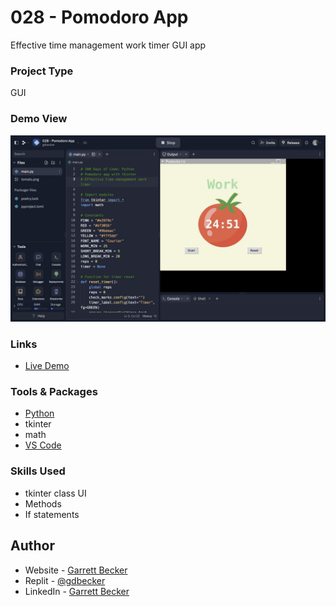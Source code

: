 # 028 - Pomodoro App

Effective time management work timer GUI app

### Project Type

GUI

### Demo View

![](./028-pomodoro-app.jpg)

### Links

- [Live Demo](https://replit.com/@gdbecker/028-Pomodoro-App)

### Tools & Packages

- [Python](https://www.python.org)
- tkinter
- math
- [VS Code](https://code.visualstudio.com)

### Skills Used

- tkinter class UI
- Methods
- If statements

## Author

- Website - [Garrett Becker]()
- Replit - [@gdbecker](https://replit.com/@gdbecker)
- LinkedIn - [Garrett Becker](https://www.linkedin.com/in/garrett-becker-923b4a106/)